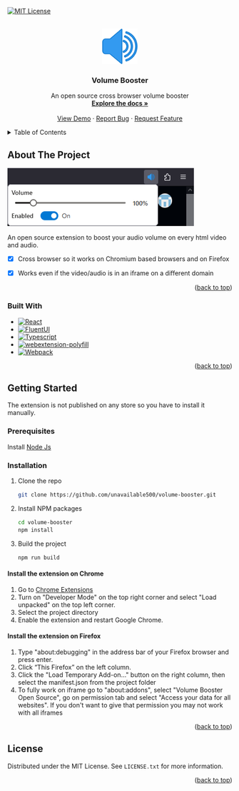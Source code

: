 <a name="readme-top"></a>



<!-- PROJECT SHIELDS -->
[![MIT License][license-shield]][license-url]


<br />
<div align="center">
  <a href="https://github.com/unavailable500/volume-booster">
    <img src="images/icons/speaker-96.png" alt="Logo" width="80" height="80">
  </a>

<h3 align="center">Volume Booster</h3>

  <p align="center">
    An open source cross browser volume booster
    <br />
    <a href="https://github.com/unavailable500/volume-booster"><strong>Explore the docs »</strong></a>
    <br />
    <br />
    <a href="https://github.com/unavailable500/volume-booster">View Demo</a>
    ·
    <a href="https://github.com/unavailable500/volume-booster/issues">Report Bug</a>
    ·
    <a href="https://github.com/unavailable500/volume-booster/issues">Request Feature</a>
  </p>
</div>



<!-- TABLE OF CONTENTS -->
<details>
  <summary>Table of Contents</summary>
  <ol>
    <li>
      <a href="#about-the-project">About The Project</a>
      <ul>
        <li><a href="#built-with">Built With</a></li>
      </ul>
    </li>
    <li>
      <a href="#getting-started">Getting Started</a>
      <ul>
        <li><a href="#prerequisites">Prerequisites</a></li>
        <li><a href="#installation">Installation</a></li>
      </ul>
    </li>
    <li><a href="#license">License</a></li>
  </ol>
</details>



<!-- ABOUT THE PROJECT -->
## About The Project
[![Product Name Screen Shot][product-screenshot]](https://example.com)

An open source extension to boost your audio volume on every html video and audio. 
- [x] Cross browser so it works on Chromium based browsers and on Firefox
- [x] Works even if the video/audio is in an iframe on a different domain
 

<p align="right">(<a href="#readme-top">back to top</a>)</p>



### Built With

* [![React][React.js]][React-url]
* [![FluentUI][FluentUI]][FluentUI-url]
* [![Typescript][Typescript]][Typescript-url]
* [![webextension-polyfill][webextension-polyfill]][webextension-polyfill-url]
* [![Webpack][Webpack]][Webpack-url]

<p align="right">(<a href="#readme-top">back to top</a>)</p>



<!-- GETTING STARTED -->
## Getting Started

The extension is not published on any store so you have to install it manually.

### Prerequisites

Install [Node Js](https://nodejs.org/)

### Installation

1. Clone the repo
   ```sh
   git clone https://github.com/unavailable500/volume-booster.git
   ```
2. Install NPM packages
   ```sh
   cd volume-booster
   npm install
   ```
3. Build the project
   ```sh
   npm run build
   ```

#### Install the extension on Chrome

1. Go to [Chrome Extensions](chrome://extensions/)
2. Turn on "Developer Mode" on the top right corner and select "Load unpacked" on the top left corner.
3. Select the project directory
4. Enable the extension and restart Google Chrome.

#### Install the extension on Firefox
1. Type "about:debugging" in the address bar of your Firefox browser and press enter.
2. Click “This Firefox” on the left column.
3. Click the "Load Temporary Add-on…" button on the right column, then select the manifest.json from the project folder
4. To fully work on iframe go to "about:addons", select "Volume Booster Open Source", go on permission tab and select "Access your data for all websites". If you don't want to give that permission you may not work with all iframes

<p align="right">(<a href="#readme-top">back to top</a>)</p>



<!-- LICENSE -->
## License

Distributed under the MIT License. See `LICENSE.txt` for more information.

<p align="right">(<a href="#readme-top">back to top</a>)</p>



<!-- MARKDOWN LINKS & IMAGES -->
<!-- https://www.markdownguide.org/basic-syntax/#reference-style-links -->
[license-shield]: https://img.shields.io/github/license/unavailable500/volume-booster.svg?style=for-the-badge
[license-url]: https://github.com/unavailable500/volume-booster/blob/master/LICENSE.txt
[product-screenshot]: images/screenshots/firefox-ui.png
[Typescript]: https://img.shields.io/badge/typescript-%23007ACC.svg?style=for-the-badge&logo=typescript&logoColor=white
[Typescript-url]: https://www.typescriptlang.org/
[React.js]: https://img.shields.io/badge/React-20232A?style=for-the-badge&logo=react&logoColor=61DAFB
[React-url]: https://reactjs.org/
[webextension-polyfill]: https://img.shields.io/badge/polyfill-%23000000.svg?style=for-the-badge&logo=firefox&logoColor=#FF7139
[webextension-polyfill-url]: https://github.com/mozilla/webextension-polyfill
[Webpack]: https://img.shields.io/badge/webpack-%238DD6F9.svg?style=for-the-badge&logo=webpack&logoColor=black
[Webpack-url]: https://webpack.js.org/
[FluentUI]: https://img.shields.io/badge/fluent%20UI-0078D4?style=for-the-badge&logo=microsoft&logoColor=white
[FluentUI-url]: https://developer.microsoft.com/en-us/fluentui#/


